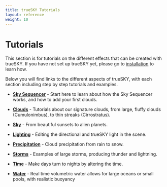 ```yaml
---
title: trueSKY Tutorials
layout: reference
weight: 10
---
```





Tutorials
=============

This section is for tutorials on the different effects that can be created with trueSKY. If you have not set up trueSKY yet, please go to [installation](/installation.html) to learn how.

Below you will find links to the different aspects of trueSKY, with each section including step by step tutorials and examples.

* [**Sky Sequencer**](sequencer)                                        - Start here to learn about how the Sky Sequencer works, and how to add your first clouds.

* [**Clouds**](clouds)                                                          - Tutorials about our signature clouds, from large, fluffy clouds (Cumulonimbus), to thin streaks (Cirrostratus). 

* [**Sky**](sky)                                                                        - From beautiful sunsets to alien planets.

* [**Lighting**](lighting)                                                      - Editing the directional and trueSKY light in the scene.

* [**Precipitation**](precipitation)                            - Cloud precipitation from rain to snow.

* [**Storms**](storm)                                                           - Examples of large storms, producing thunder and lightning.

* [**Time**](time)                                                                      - Make days turn to nights by altering the time.

* [**Water**](water)                                                            - Real time volumetric water allows for large oceans or small pools, with realistic buoyancy





